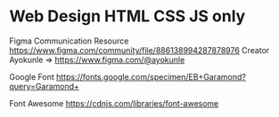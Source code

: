 # Web Design HTML CSS JS only

Figma Communication Resource
https://www.figma.com/community/file/886138994287878976
Creator Ayokunle => https://www.figma.com/@ayokunle

Google Font
https://fonts.google.com/specimen/EB+Garamond?query=Garamond+

Font Awesome
https://cdnjs.com/libraries/font-awesome
